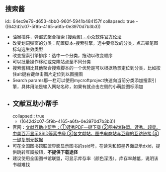 ## 搜索酱
id:: 64ec9e79-d653-4bb0-960f-5941b484157f
collapsed:: true
	- ((642d2c07-5f9b-4165-a6fa-0e3970d7b3b3))
- 油猴插件，弹窗式聚合搜索 [[搜索酱] - 小众软件官方论坛](https://meta.appinn.net/t/topic/32970/158)
- 改变划词弹窗的分类：配置脚本-搜索引擎，选中要修改的分类，点击铅笔图标勾选生效类型
- 改变搜索引擎排序：选中一个分类，拖动以改变顺序
- 可以批量操作移动或克隆站点至不同分类
- 搜索酱相比其他聚合搜索脚本的一个优势是可以根据场景定位到分类，比如按住alt键右键单击图片定位到以图搜图
- Search params那一栏可以使用mycroftproject快速向当前分类添加搜索引擎，具体用法是输入网站名称，如果有就点击左侧的小萌脸图标添加
- ## 文献互助小帮手
  collapsed:: true
	- ((642d2c07-5f9b-4165-a6fa-0e3970d7b3b3))
- 官网：[文献互助小帮手：①读秀PDF一键下载 ②图书馆联盟、读秀、超星、中美百万显示SSID等索书号 ③各文献站、图书电商站与豆瓣的互访链接 ④一键复制元数据](https://greasyfork.org/zh-CN/scripts/435569-%E6%96%87%E7%8C%AE%E4%BA%92%E5%8A%A9%E5%B0%8F%E5%B8%AE%E6%89%8B-%E8%AF%BB%E7%A7%80pdf%E4%B8%80%E9%94%AE%E4%B8%8B%E8%BD%BD-%E5%9B%BE%E4%B9%A6%E9%A6%86%E8%81%94%E7%9B%9F-%E8%AF%BB%E7%A7%80-%E8%B6%85%E6%98%9F-%E4%B8%AD%E7%BE%8E%E7%99%BE%E4%B8%87%E6%98%BE%E7%A4%BAssid%E7%AD%89%E7%B4%A2%E4%B9%A6%E5%8F%B7-%E5%90%84%E6%96%87%E7%8C%AE%E7%AB%99-%E5%9B%BE%E4%B9%A6%E7%94%B5%E5%95%86%E7%AB%99%E4%B8%8E%E8%B1%86%E7%93%A3%E7%9A%84%E4%BA%92%E8%AE%BF%E9%93%BE%E6%8E%A5-%E4%B8%80%E9%94%AE%E5%A4%8D%E5%88%B6%E5%85%83%E6%95%B0%E6%8D%AE)
- 可在全国图书馆联盟界面显示图书的ssid号，在读秀和超星界面显示dxid，提供跳转豆瓣按钮，**不提供下载途径**
- 建议使用全国图书馆联盟，可显示库存率（颜色深浅），库存率越低，说明该书越难找